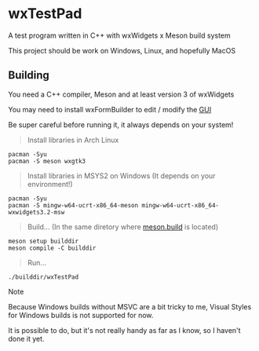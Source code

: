 # wxTestPad

A test program written in C++ with wxWidgets x Meson build system

This project should be work on Windows, Linux, and hopefully MacOS

## Building

You need a C++ compiler, Meson and at least version 3 of wxWidgets

You may need to install wxFormBuilder to edit / modify the [GUI](/gui/wxTestPadGUI.fbp)

Be super careful before running it, it always depends on your system!

> Install libraries in Arch Linux
```console
pacman -Syu
pacman -S meson wxgtk3
```

> Install libraries in MSYS2 on Windows (It depends on your environment!)
```console
pacman -Syu
pacman -S mingw-w64-ucrt-x86_64-meson mingw-w64-ucrt-x86_64-wxwidgets3.2-msw
```

> Build... (In the same diretory where [meson.build](/meson.build) is located)
```console
meson setup builddir
meson compile -C builddir
```

> Run...
```console
./builddir/wxTestPad
```

> [!NOTE]
> Because Windows builds without MSVC are a bit tricky to me, Visual Styles for Windows builds is not supported for now.
> 
> It is possible to do, but it's not really handy as far as I know, so I haven't done it yet.
